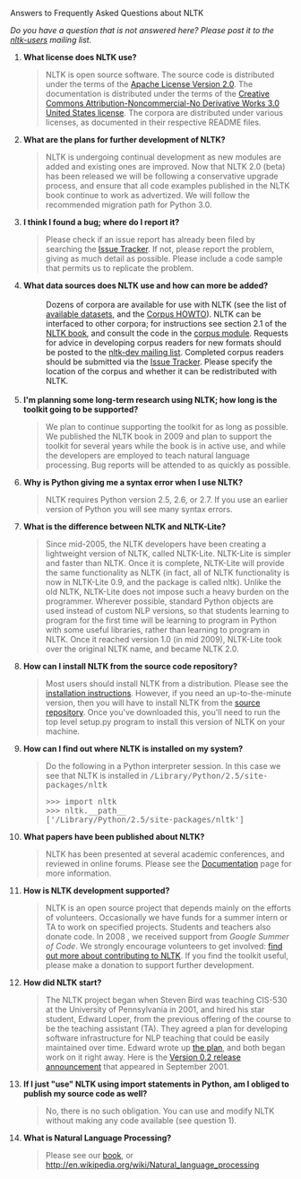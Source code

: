 Answers to Frequently Asked Questions about NLTK

<p><i>Do you have a question that is not answered here?  Please post it to the <a href="http://groups.google.com/group/nltk-users">nltk-users</a> mailing list.</i> </p><ol><li><b>What license does NLTK use?</b> </li><blockquote>NLTK is open source software.  The source code is distributed under the 
terms of the <a href="http://www.apache.org/licenses/LICENSE-2.0" rel="nofollow">Apache License Version 2.0</a>.  The documentation is distributed under the terms of the 
<a href="http://creativecommons.org/licenses/by-nc-nd/3.0/us/" rel="nofollow">Creative Commons Attribution-Noncommercial-No Derivative Works 3.0 United States license</a>. 
The corpora are distributed under various licenses, as documented in their respective README files. 
</blockquote><li><b>What are the plans for further development of NLTK?</b> </li><blockquote>NLTK is undergoing continual development as new modules are added and existing ones are improved.  Now that NLTK 2.0 (beta) has been released we will be following a conservative upgrade process, and ensure that all code examples published in the NLTK book continue to work as advertized.  We will follow the recommended migration path for Python 
3.0.<br /></blockquote><li><b>I think I found a bug; where do I report it?</b> </li><blockquote>Please check if an issue report has already been filed by searching the <a href="http://code.google.com/p/nltk/issues/list" rel="nofollow">Issue Tracker</a>.  If not, please report the problem, giving 
as much detail as possible.  Please include a code sample that 
permits us to replicate the problem. 
</blockquote><li><b>What data sources does NLTK use and how can more be added?<br /></b><div style="margin-left:40px"><br />Dozens of corpora are available for use with NLTK (see the list of <a href="https://sites.google.com/site/naturallanguagetoolkit/data.1383616540445">available datasets</a>, and the <a href="http://nltk.googlecode.com/svn/trunk/doc/howto/corpus.html">Corpus HOWTO</a>).  NLTK can be interfaced to other corpora; for instructions see section 2.1 of the <a href="https://sites.google.com/site/naturallanguagetoolkit/book.1383614193214">NLTK book</a>, and consult the code in the <a href="http://code.google.com/p/nltk/source/browse/trunk/nltk/nltk/corpus#corpus/reader">corpus module</a>.  Requests for advice in developing corpus readers for new formats should be posted to the <a href="http://groups.google.com/group/nltk-dev">nltk-dev mailing list</a>.  Completed corpus readers should be submitted via the <a href="http://code.google.com/p/nltk/issues/list" rel="nofollow">Issue Tracker</a>.  Please specify the location of the corpus and whether it can be redistributed with NLTK.<br /><br /></div></li><li><b>I'm planning some long-term research using NLTK; how long is the toolkit going to be supported?</b> </li><blockquote>We plan to continue supporting the toolkit for as long as 
possible.  We published the NLTK book in 2009 and plan to 
support the toolkit for several years while the book is in active 
use, and while the developers are employed to teach natural 
language processing.  Bug reports will be attended 
to as quickly as possible. 
</blockquote><li><b>Why is Python giving me a syntax error when I use NLTK?</b> </li><blockquote>NLTK requires Python version 2.5, 2.6, or 2.7.  If you use an earlier 
version of Python you will see many syntax errors.<br /></blockquote><li><b>What is the difference between NLTK and NLTK-Lite?</b> </li><blockquote>Since mid-2005, the NLTK developers have been creating a 
lightweight version of NLTK, called NLTK-Lite. NLTK-Lite is 
simpler and faster than NLTK. Once it is complete, NLTK-Lite will 
provide the same functionality as NLTK (in fact, all of NLTK 
functionality is now in NLTK-Lite 0.9, and the package is called 
nltk). Unlike the old NLTK, NLTK-Lite does not impose such a heavy 
burden on the programmer. Wherever possible, standard Python 
objects are used instead of custom NLP versions, so that students 
learning to program for the first time will be learning to program 
in Python with some useful libraries, rather than learning to 
program in NLTK.  Once it reached version 1.0 (in mid 2009), 
NLTK-Lite took over the original NLTK name, and became NLTK 
2.0. 
</blockquote><li><b>How can I install NLTK from the source code repository?</b> </li><blockquote>Most users should install NLTK from a distribution.  Please see 
the <a href="https://sites.google.com/site/naturallanguagetoolkit/download.1383615362424">installation instructions</a>.  However, if you need 
an up-to-the-minute version, then you will have to install NLTK 
from the <a href="http://code.google.com/p/nltk/source/checkout" rel="nofollow">source repository</a>. 
Once you've downloaded this, you'll need to run the 
top level setup.py program to install this version of NLTK on your 
machine. 
</blockquote><li><b>How can I find out where NLTK is installed on my system?</b> </li><blockquote>Do the following in a Python interpreter session.  In this case we 
see that NLTK is installed in <tt>/Library/Python/2.5/site-packages/nltk</tt>
<pre><span>&gt;&gt;&gt;</span><span> </span><span>import</span><span> nltk<br /></span><span>&gt;&gt;&gt;</span><span> nltk</span><span>.</span><span>__path__<br /></span><span>[</span><span>'/Library/Python/2.5/site-packages/nltk'</span><span>]</span></pre></blockquote><li><b>What papers have been published about NLTK?</b> </li><blockquote>NLTK has been presented at several academic conferences, and 
reviewed in online forums.  Please see the <a href="https://sites.google.com/site/naturallanguagetoolkit/documentation.1383616523265">Documentation</a> page 
for more information. 
</blockquote><li><b>How is NLTK development supported?</b> </li><blockquote>NLTK is an open source project that depends mainly on the efforts 
of volunteers.  Occasionally we have funds for a summer intern or 
TA to work on specified projects.  Students and teachers also 
donate code.  In 2008 , we received support from <i>Google 
Summer of Code</i>.  We strongly encourage volunteers to get 
involved: <a href="http://www.nltk.org/contribute" rel="nofollow">find out more about contributing to NLTK</a>. 
If you find the toolkit useful, please make a donation to 
support further development. 
</blockquote><li><b>How did NLTK start?</b> </li><blockquote>The NLTK project began when Steven Bird was teaching CIS-530 at 
the University of Pennsylvania in 2001, and hired his star 
student, Edward Loper, from the previous offering of the course to 
be the teaching assistant (TA).  They agreed a plan for developing 
software infrastructure for NLP teaching that could be easily 
maintained over time.  Edward wrote up 
<a href="http://code.google.com/p/nltk/source/browse/trunk/nltk-old/doc/technical/proposal/proposal.tex" rel="nofollow">the plan</a>, 
and both began work on it right away.  Here is the 
<a href="http://sourceforge.net/mailarchive/forum.php?thread_id=22772&amp;amp;forum_id=960" rel="nofollow">Version 0.2 release announcement</a> 
that appeared in September 2001. 
</blockquote><li><b>If I just "use" NLTK using import statements in Python, am I obliged to publish my source code as well?</b> </li><blockquote>No, there is no such obligation.  You can use and modify NLTK without making any code available (see question 1).</blockquote><li><b>What is Natural Language Processing?</b> </li><blockquote>Please see our <a href="https://sites.google.com/site/naturallanguagetoolkit/book.1383614193214">book</a>, or <a href="http://en.wikipedia.org/wiki/Natural_language_processing" rel="nofollow">http://en.wikipedia.org/wiki/Natural_language_processing</a>
</blockquote></ol></div></td></tr></tbody></table>
</div>

